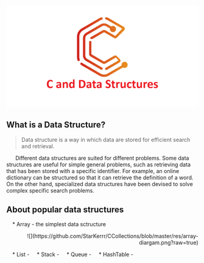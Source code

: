 <p align="center">
  <img src="https://github.com/StarKerrr/CCollections/blob/master/res/c-and-data-structures.png?raw=true" alt="CDS"/>
</p>

## What is a Data Structure?
> Data structure is a way in which data are stored for efficient search and retrieval.

&nbsp; &nbsp; &nbsp; Different data structures are suited for different problems. Some data structures are useful for simple general problems, such as retrieving data that has been stored with a specific identifier. For example, an online dictionary can be structured so that it can retrieve the definition of a word. On the other hand, specialized data structures have been devised to solve complex specific search problems.




## About popular data structures
> 
&nbsp; &nbsp; * Array - the simplest data sctructure 
<p align="right">
  ![](https://github.com/StarKerrr/CCollections/blob/master/res/array-diargam.png?raw=true)
</p>

&nbsp; &nbsp; * List - 
&nbsp; &nbsp; * Stack - 
&nbsp; &nbsp; * Queue -
&nbsp; &nbsp; * HashTable -

